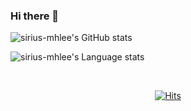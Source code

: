 ### Hi there 👋

<!--
**sirius-mhlee/sirius-mhlee** is a ✨ _special_ ✨ repository because its `README.md` (this file) appears on your GitHub profile.

Here are some ideas to get you started:

- 🔭 I’m currently working on ...
- 🌱 I’m currently learning ...
- 👯 I’m looking to collaborate on ...
- 🤔 I’m looking for help with ...
- 💬 Ask me about ...
- 📫 How to reach me: ...
- 😄 Pronouns: ...
- ⚡ Fun fact: ...
-->

![sirius-mhlee's GitHub stats](https://github-readme-stats.vercel.app/api?username=sirius-mhlee&theme=default&show_icons=true&include_all_commits=true)

![sirius-mhlee's Language stats](https://github-readme-stats.vercel.app/api/top-langs/?username=sirius-mhlee&layout=compact&theme=default&langs_count=10)

<br>

<div align=center>
  
  [![Hits](https://hits.seeyoufarm.com/api/count/incr/badge.svg?url=https%3A%2F%2Fgithub.com%2Fsirius-mhlee&count_bg=%2379C83D&title_bg=%23555555&icon=&icon_color=%23E7E7E7&title=hits&edge_flat=false)](https://hits.seeyoufarm.com)
  
</div>
